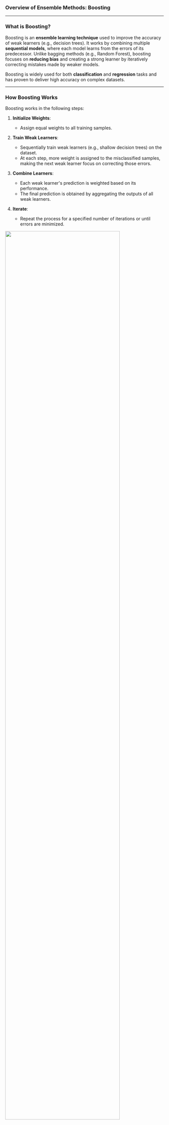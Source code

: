 ### **Overview of Ensemble Methods: Boosting**

---

### **What is Boosting?**
Boosting is an **ensemble learning technique** used to improve the accuracy of weak learners (e.g., decision trees). It works by combining multiple **sequential models**, where each model learns from the errors of its predecessor. Unlike bagging methods (e.g., Random Forest), boosting focuses on **reducing bias** and creating a strong learner by iteratively correcting mistakes made by weaker models.

Boosting is widely used for both **classification** and **regression** tasks and has proven to deliver high accuracy on complex datasets.

---

### **How Boosting Works**
Boosting works in the following steps:

1. **Initialize Weights**:
   - Assign equal weights to all training samples.

2. **Train Weak Learners**:
   - Sequentially train weak learners (e.g., shallow decision trees) on the dataset.
   - At each step, more weight is assigned to the misclassified samples, making the next weak learner focus on correcting those errors.

3. **Combine Learners**:
   - Each weak learner's prediction is weighted based on its performance.
   - The final prediction is obtained by aggregating the outputs of all weak learners.

4. **Iterate**:
   - Repeat the process for a specified number of iterations or until errors are minimized.

<img src="https://github.com/user-attachments/assets/69cf48ff-d102-43e8-bf80-ef20c15c59f3" width="85%">


### **Popular Boosting Algorithms**

1. **AdaBoost (Adaptive Boosting)**:
   - Combines multiple weak learners (e.g., decision trees) by assigning higher weights to misclassified samples.
   - Simple and effective for binary classification.

2. **Gradient Boosting**:
   - Optimizes predictions by minimizing a loss function (e.g., Mean Squared Error for regression).
   - Models the residual errors of previous learners to improve predictions.

3. **XGBoost (Extreme Gradient Boosting)**:
   - An advanced version of Gradient Boosting with optimized speed and performance.
   - Features regularization to control overfitting and handle large datasets.

4. **LightGBM (Light Gradient Boosting Machine)**:
   - Designed for speed and efficiency with large datasets.
   - Uses histogram-based algorithms and leaf-wise tree growth.

5. **CatBoost**:
   - Handles categorical features efficiently and reduces the need for extensive preprocessing.
   - Avoids overfitting through a symmetric tree-building approach.

---

### **Advantages of Boosting**
1. **High Accuracy**:
   - Boosting often delivers superior performance compared to other ensemble methods.
2. **Handles Bias**:
   - Reduces bias by focusing on misclassified data points.
3. **Works on Complex Datasets**:
   - Handles non-linear relationships effectively.
4. **Feature Importance**:
   - Provides insights into the most important features contributing to predictions.

---

### **Limitations of Boosting**
1. **Sensitive to Outliers**:
   - Boosting assigns high weights to misclassified samples, which can amplify the influence of outliers.
2. **Computationally Expensive**:
   - Training sequential models can be slow for large datasets.
3. **Overfitting**:
   - May overfit the training data if not properly regularized.
4. **Requires Careful Tuning**:
   - Hyperparameter tuning is essential for optimal performance.

---

### **Applications of Boosting**
1. **Fraud Detection**:
   - Identifying fraudulent transactions by learning from imbalanced data.
2. **Customer Churn Prediction**:
   - Predicting which customers are likely to leave a service.
3. **Credit Scoring**:
   - Assessing the likelihood of loan defaults.
4. **Healthcare Diagnosis**:
   - Classifying medical conditions based on patient records.
5. **Natural Language Processing (NLP)**:
   - Sentiment analysis and text classification.
6. **E-commerce Recommendation Systems**:
   - Building personalized product recommendations.

---

### **Conclusion**
Boosting is a powerful and flexible ensemble technique that improves the performance of weak learners by combining them into a strong model. With algorithms like AdaBoost, Gradient Boosting, XGBoost, and LightGBM, boosting has become an essential tool for solving complex machine learning problems.

---

